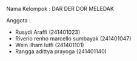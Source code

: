 Nama Kelompok  :  DAR DER DOR MELEDAK

Anggota        : 
- Rusydi Araffi (241401023)
- Riverio renho marcello sumbayak (241401047)
- Wein ilham lutfi (241401101)
- Rangga adittya prayoga (241401140)
